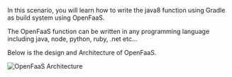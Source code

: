 In this scenario, you will learn how to write the java8 function using Gradle as build system using OpenFaaS. 


The OpenFaaS function can be written in any programming language including java, node, python, ruby, .net etc...

Below is the design and Architecture of OpenFaaS.

![OpenFaaS Architecture](https://docs.openfaas.com/images/of-conceptual-operator.png)
